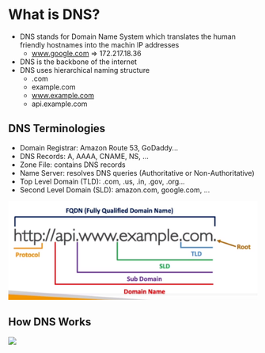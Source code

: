 # What is DNS?

- DNS stands for Domain Name System which translates the human friendly hostnames into the machin IP addresses
    - www.google.com => 172.217.18.36
- DNS is the backbone of the internet
- DNS uses hierarchical naming structure
    - .com
    - example.com
    - www.example.com
    - api.example.com

## DNS Terminologies

- Domain Registrar: Amazon Route 53, GoDaddy...
- DNS Records: A, AAAA, CNAME, NS, ...
- Zone File: contains DNS records
- Name Server: resolves DNS queries (Authoritative or Non-Authoritative)
- Top Level Domain (TLD): .com, .us, .in, .gov, .org...
- Second Level Domain (SLD): amazon.com, google.com, ...

![](img/2022-02-07-17-14-40.png)

## How DNS Works

![](2022-02-07-17-17-10.png)